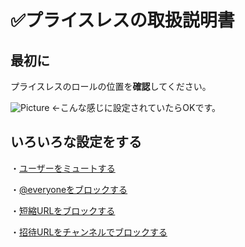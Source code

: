 # ✅プライスレスの取扱説明書 
## 最初に
プライスレスのロールの位置を**確認**してください。

![Picture](https://cdn.discordapp.com/attachments/883984475732733962/915527510622634004/47.png)
←こんな感じに設定されていたらOKです。
## いろいろな設定をする

・[ユーザーをミュートする](https://exmaple.com)

・[@everyoneをブロックする](https://exmaple.com)

・[短縮URLをブロックする](https://exmaple.com)

・[招待URLをチャンネルでブロックする](https://example.com)
